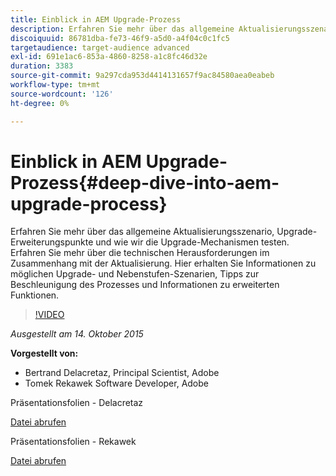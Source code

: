 ```yaml
---
title: Einblick in AEM Upgrade-Prozess
description: Erfahren Sie mehr über das allgemeine Aktualisierungsszenario, Upgrade-Erweiterungspunkte und wie wir die Upgrade-Mechanismen testen. Erfahren Sie mehr über die technischen Herausforderungen im Zusammenhang mit der Aktualisierung. Hier erhalten Sie Informationen zu möglichen Upgrade- und Nebenstufen-Szenarien, Tipps zur Beschleunigung des Prozesses und Informationen zu erweiterten Funktionen.
discoiquuid: 86781dba-fe73-46f9-a5d0-a4f04c0c1fc5
targetaudience: target-audience advanced
exl-id: 691e1ac6-853a-4860-8258-a1c8fc46d32e
duration: 3383
source-git-commit: 9a297cda953d4414131657f9ac84580aea0eabeb
workflow-type: tm+mt
source-wordcount: '126'
ht-degree: 0%

---
```


# Einblick in AEM Upgrade-Prozess{#deep-dive-into-aem-upgrade-process}

Erfahren Sie mehr über das allgemeine Aktualisierungsszenario, Upgrade-Erweiterungspunkte und wie wir die Upgrade-Mechanismen testen. Erfahren Sie mehr über die technischen Herausforderungen im Zusammenhang mit der Aktualisierung. Hier erhalten Sie Informationen zu möglichen Upgrade- und Nebenstufen-Szenarien, Tipps zur Beschleunigung des Prozesses und Informationen zu erweiterten Funktionen.

>[!VIDEO](https://video.tv.adobe.com/v/19376/?quality=9)

*Ausgestellt am 14. Oktober 2015*

**Vorgestellt von:**

* Bertrand Delacretaz, Principal Scientist, Adobe
* Tomek Rekawek Software Developer, Adobe

Präsentationsfolien - Delacretaz

[Datei abrufen](assets/aemgems-upgrades-2015-bdelacretaz.pdf)

Präsentationsfolien - Rekawek

[Datei abrufen](assets/aemgems-upgrades-2015-trekaewk.pdf)
<!--
[Get back to the Overview](https://helpx.adobe.com/experience-manager/kt/eseminars/gems/aem-index.html)
-->
